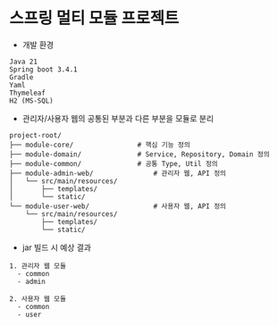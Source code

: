 # 스프링 멀티 모듈 프로젝트

- 개발 환경
```text
Java 21
Spring boot 3.4.1
Gradle
Yaml
Thymeleaf
H2 (MS-SQL)
```

- 관리자/사용자 웹의 공통된 부분과 다른 부분을 모듈로 분리
```text
project-root/
├── module-core/                # 핵심 기능 정의
├── module-domain/              # Service, Repository, Domain 정의
├── module-common/              # 공통 Type, Util 정의
├── module-admin-web/               # 관리자 웹, API 정의
│   └── src/main/resources/
│       ├── templates/
│       └── static/
└── module-user-web/                # 사용자 웹, API 정의
    └── src/main/resources/
        ├── templates/
        └── static/
```

- jar 빌드 시 예상 결과
```text
1. 관리자 웹 모듈
  - common
  - admin

2. 사용자 웹 모듈
  - common
  - user
```